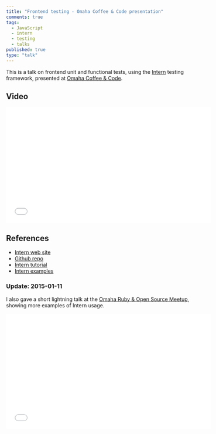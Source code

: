 ```yaml
---
title: "Frontend testing - Omaha Coffee & Code presentation"
comments: true
tags:
  - JavaScript
  - intern
  - testing
  - talks
published: true
type: "talk"
---
```


This is a talk on frontend unit and functional tests, using the [Intern](http://theintern.io) testing framework, presented at [Omaha Coffee & Code](http://www.meetup.com/coffeeandcode/events/216021042/).

## Video

<iframe width="560" height="315" src="//www.youtube.com/embed/Fgt_frjlAaQ" frameborder="0" allowfullscreen></iframe>

## References

* [Intern web site](http://theintern.io)
* [Github repo](https://github.com/theintern/intern)
* [Intern tutorial](https://github.com/theintern/intern-tutorial)
* [Intern examples](https://github.com/theintern/intern-examples)

### Update: 2015-01-11

I also gave a short lightning talk at the [Omaha Ruby & Open Source Meetup](http://www.meetup.com/Omaha-Ruby-Meetup/events/196497252/), showing more examples of Intern usage.

<iframe width="560" height="315" src="//www.youtube.com/embed/oOssM0DusYc" frameborder="0" allowfullscreen></iframe>
